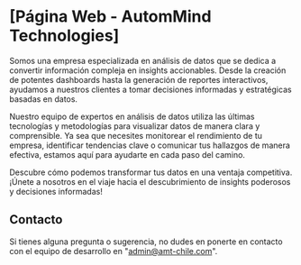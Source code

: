 # [Página Web - AutomMind Technologies]

Somos una empresa especializada en análisis de datos que se dedica a convertir información compleja en insights accionables. Desde la creación de potentes dashboards hasta la generación de reportes interactivos, ayudamos a nuestros clientes a tomar decisiones informadas y estratégicas basadas en datos.

Nuestro equipo de expertos en análisis de datos utiliza las últimas tecnologías y metodologías para visualizar datos de manera clara y comprensible. Ya sea que necesites monitorear el rendimiento de tu empresa, identificar tendencias clave o comunicar tus hallazgos de manera efectiva, estamos aquí para ayudarte en cada paso del camino.

Descubre cómo podemos transformar tus datos en una ventaja competitiva. ¡Únete a nosotros en el viaje hacia el descubrimiento de insights poderosos y decisiones informadas!


## Contacto

Si tienes alguna pregunta o sugerencia, no dudes en ponerte en contacto con el equipo de desarrollo en "admin@amt-chile.com".
